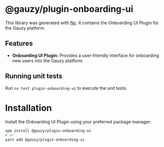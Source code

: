 # @gauzy/plugin-onboarding-ui

This library was generated with [Nx](https://nx.dev). It contains the Onboarding UI Plugin for the Gauzy platform.

## Features

-   **Onboarding UI Plugin:** Provides a user-friendly interface for onboarding new users into the Gauzy platform.

## Running unit tests

Run `nx test plugin-onboarding-ui` to execute the unit tests.

# Installation

Install the Onboarding UI Plugin using your preferred package manager:

```bash
npm install @gauzy/plugin-onboarding-ui
# or
yarn add @gauzy/plugin-onboarding-ui
```
